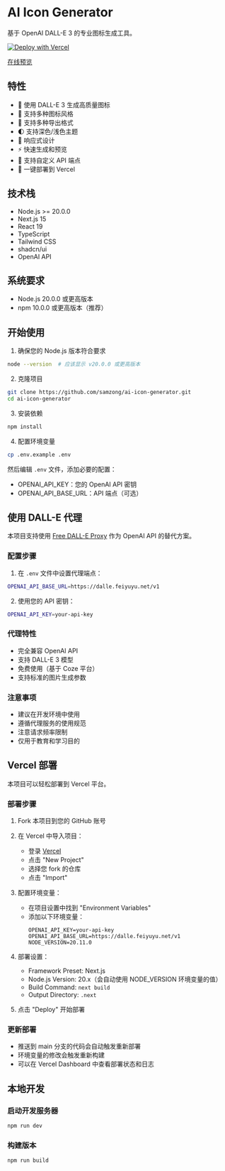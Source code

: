 # AI Icon Generator

基于 OpenAI DALL-E 3 的专业图标生成工具。

[![Deploy with Vercel](https://vercel.com/button)](https://vercel.com/new/clone?repository-url=https%3A%2F%2Fgithub.com%2Fsamzong%2Fai-icon-generator&env=OPENAI_API_KEY,OPENAI_API_BASE_URL,NODE_VERSION&envDescription=API%20密钥和端点配置&envLink=https%3A%2F%2Fgithub.com%2Fsamzong%2Fai-icon-generator%23%E9%85%8D%E7%BD%AE%E7%8E%AF%E5%A2%83%E5%8F%98%E9%87%8F&project-name=ai-icon-generator&repository-name=ai-icon-generator&demo-title=AI%20Icon%20Generator&demo-description=基于%20OpenAI%20DALL-E%203%20的专业图标生成工具&demo-url=https%3A%2F%2Fai-icon-generator.vercel.app&demo-image=https%3A%2F%2Fraw.githubusercontent.com%2Fsamzong%2Fai-icon-generator%2Fmain%2Fpublic%2Fdemo.png)

[在线预览](https://ai-icon-generator-fawn.vercel.app)

## 特性

- 🎨 使用 DALL-E 3 生成高质量图标
- 🎯 支持多种图标风格
- 💾 支持多种导出格式
- 🌓 支持深色/浅色主题
- 📱 响应式设计
- ⚡️ 快速生成和预览
- 🔄 支持自定义 API 端点
- 🚀 一键部署到 Vercel

## 技术栈

- Node.js >= 20.0.0
- Next.js 15
- React 19
- TypeScript
- Tailwind CSS
- shadcn/ui
- OpenAI API

## 系统要求

- Node.js 20.0.0 或更高版本
- npm 10.0.0 或更高版本（推荐）

## 开始使用

1. 确保您的 Node.js 版本符合要求

```bash
node --version  # 应该显示 v20.0.0 或更高版本
```

2. 克隆项目

```bash
git clone https://github.com/samzong/ai-icon-generator.git
cd ai-icon-generator
```

3. 安装依赖

```bash
npm install
```

4. 配置环境变量

```bash
cp .env.example .env
```

然后编辑 `.env` 文件，添加必要的配置：

- OPENAI_API_KEY：您的 OpenAI API 密钥
- OPENAI_API_BASE_URL：API 端点（可选）

## 使用 DALL-E 代理

本项目支持使用 [Free DALL-E Proxy](https://github.com/Feiyuyu0503/free-dall-e-proxy) 作为 OpenAI API 的替代方案。

### 配置步骤

1. 在 `.env` 文件中设置代理端点：

```bash
OPENAI_API_BASE_URL=https://dalle.feiyuyu.net/v1
```

2. 使用您的 API 密钥：

```bash
OPENAI_API_KEY=your-api-key
```

### 代理特性

- 完全兼容 OpenAI API
- 支持 DALL-E 3 模型
- 免费使用（基于 Coze 平台）
- 支持标准的图片生成参数

### 注意事项

- 建议在开发环境中使用
- 遵循代理服务的使用规范
- 注意请求频率限制
- 仅用于教育和学习目的

## Vercel 部署

本项目可以轻松部署到 Vercel 平台。

### 部署步骤

1. Fork 本项目到您的 GitHub 账号

2. 在 Vercel 中导入项目：

   - 登录 [Vercel](https://vercel.com)
   - 点击 "New Project"
   - 选择您 fork 的仓库
   - 点击 "Import"

3. 配置环境变量：

   - 在项目设置中找到 "Environment Variables"
   - 添加以下环境变量：
     ```
     OPENAI_API_KEY=your-api-key
     OPENAI_API_BASE_URL=https://dalle.feiyuyu.net/v1
     NODE_VERSION=20.11.0
     ```

4. 部署设置：

   - Framework Preset: Next.js
   - Node.js Version: 20.x（会自动使用 NODE_VERSION 环境变量的值）
   - Build Command: `next build`
   - Output Directory: `.next`

5. 点击 "Deploy" 开始部署

### 更新部署

- 推送到 main 分支的代码会自动触发重新部署
- 环境变量的修改会触发重新构建
- 可以在 Vercel Dashboard 中查看部署状态和日志

## 本地开发

### 启动开发服务器

```bash
npm run dev
```

### 构建版本

```bash
npm run build
```
